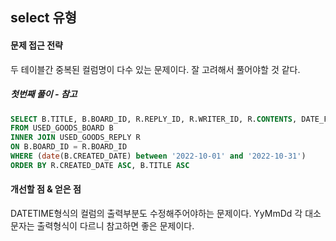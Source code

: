 ## select 유형

#### 문제 접근 전략
두 테이블간 중복된 컬럼명이 다수 있는 문제이다. 잘 고려해서 풀어야할 것 같다.

##### 첫번째 풀이 - 참고
```sql
SELECT B.TITLE, B.BOARD_ID, R.REPLY_ID, R.WRITER_ID, R.CONTENTS, DATE_FORMAT(R.CREATED_DATE, '%Y-%m-%d') AS CREATED_DATE
FROM USED_GOODS_BOARD B
INNER JOIN USED_GOODS_REPLY R
ON B.BOARD_ID = R.BOARD_ID
WHERE (date(B.CREATED_DATE) between '2022-10-01' and '2022-10-31')
ORDER BY R.CREATED_DATE ASC, B.TITLE ASC
```

#### 개선할 점 & 얻은 점
DATETIME형식의 컬럼의 출력부분도 수정해주어야하는 문제이다. YyMmDd 각 대소문자는 출력형식이 다르니 참고하면 좋은 문제이다.